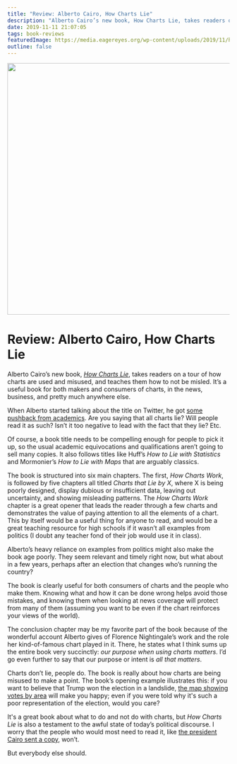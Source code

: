 ```yaml
---
title: "Review: Alberto Cairo, How Charts Lie"
description: "Alberto Cairo’s new book, How Charts Lie, takes readers on a tour of how charts are used and misused, and teaches them how to not be misled. It’s a useful book for both makers and consumers of charts, in the news, business, and pretty much anywhere else."
date: 2019-11-11 21:07:05
tags: book-reviews
featuredImage: https://media.eagereyes.org/wp-content/uploads/2019/11/how-charts-lie-cover.jpg
outline: false
---
```


<p align="center"><img src="https://media.eagereyes.org/wp-content/uploads/2019/11/how-charts-lie-cover.jpg" width="800" height="569" /></p>

# Review: Alberto Cairo, How Charts Lie

Alberto Cairo’s new book, <em><a href="http://www.thefunctionalart.com/p/reviews.html">How Charts Lie</a></em>, takes readers on a tour of how charts are used and misused, and teaches them how to not be misled. It’s a useful book for both makers and consumers of charts, in the news, business, and pretty much anywhere else.

When Alberto started talking about the title on Twitter, he got <a href="https://twitter.com/jdfaviz/status/1115274913756139520?s=20">some pushback from academics</a>. Are you saying that all charts lie? Will people read it as such? Isn’t it too negative to lead with the fact that they lie? Etc.

Of course, a book title needs to be compelling enough for people to pick it up, so the usual academic equivocations and qualifications aren’t going to sell many copies. It also follows titles like Huff’s <em>How to Lie with Statistics</em> and  Mormonier’s <em>How to Lie with Maps</em> that are arguably classics.

The book is structured into six main chapters. The first, <em>How Charts Work</em>, is followed by five chapters all titled <em>Charts that Lie by X</em>, where X is being poorly designed, display dubious or insufficient data, leaving out uncertainty, and showing misleading patterns. The <em>How Charts Work</em> chapter is a great opener that leads the reader through a few charts and demonstrates the value of paying attention to all the elements of a chart. This by itself would be a useful thing for anyone to read, and would be a great teaching resource for high schools if it wasn’t all examples from politics (I doubt any teacher fond of their job would use it in class).

Alberto’s heavy reliance on examples from politics might also make the book age poorly. They seem relevant and timely right now, but what about in a few years, perhaps after an election that changes who’s running the country?

The book is clearly useful for both consumers of charts and the people who make them. Knowing what and how it can be done wrong helps avoid those mistakes, and knowing them when looking at news coverage will protect from many of them (assuming you want to be even if the chart reinforces your views of the world).

The conclusion chapter may be my favorite part of the book because of the wonderful account Alberto gives of Florence Nightingale’s work and the role her kind-of-famous chart played in it. There, he states what I think sums up the entire book very succinctly: <em>our purpose when using charts matters</em>. I’d go even further to say that our purpose or intent is <em>all that matters</em>.

Charts don’t lie, people do. The book is really about how charts are being misused to make a point. The book’s opening example illustrates this: if you want to believe that Trump won the election in a landslide, <a href="https://www.snopes.com/news/2019/10/02/donald-trump-impeach-this-map/">the map showing votes by area</a> will make you happy; even if you were told why it's such a poor representation of the election, would you care?

It's a great book about what to do and not do with charts, but <em>How Charts Lie</em> is also a testament to the awful state of today’s political discourse. I worry that the people who would most need to read it, like <a href="http://www.thefunctionalart.com/2019/09/that-damn-mapagain.html">the president Cairo sent a copy</a>, won’t.

But everybody else should.


<PostedBy />


